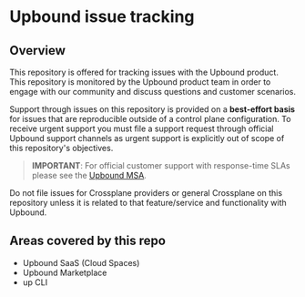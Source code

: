 # Upbound issue tracking

## Overview

This repository is offered for tracking issues with the Upbound product. This repository is monitored by the Upbound product team in order to engage with our community and discuss questions and customer scenarios.

Support through issues on this repository is provided on a **best-effort basis** for issues that are reproducible outside of a control plane configuration. To receive urgent support you must file a support request through official Upbound support channels as urgent support is explicitly out of scope of this repository's objectives.

> **IMPORTANT**: For official customer support with response-time SLAs please see the [Upbound MSA](https://www.upbound.io/master-services-agreement).

Do not file issues for Crossplane providers or general Crossplane on this repository unless it is related to that feature/service and functionality with Upbound. 

## Areas covered by this repo

* Upbound SaaS (Cloud Spaces)
* Upbound Marketplace
* up CLI

